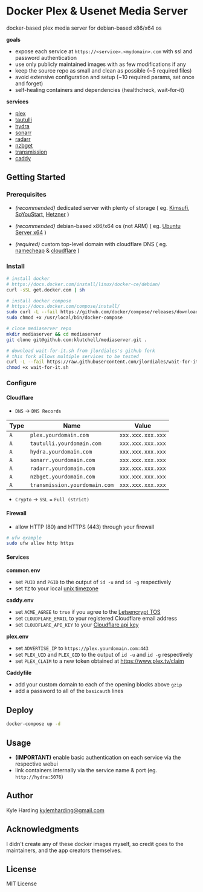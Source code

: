 # Docker Plex & Usenet Media Server #

docker-based plex media server for debian-based x86/x64 os 

**goals**
* expose each service at `https://<service>.<mydomain>.com` with ssl and password authentication
* use only publicly maintained images with as few modifications if any
* keep the source repo as small and clean as possible (~5 required files)
* avoid extensive configuration and setup (~10 required params, set once and forget)
* self-healing containers and dependencies (healthcheck, wait-for-it)

**services**

* [plex](https://plex.tv)
* [tautulli](http://tautulli.com/)
* [hydra](https://github.com/theotherp/nzbhydra2)
* [sonarr](https://sonarr.tv)
* [radarr](https://radarr.video)
* [nzbget](https://nzbget.net)
* [transmission](https://transmissionbt.com)
* [caddy](https://caddyserver.com/)

## Getting Started

### Prerequisites

* _(recommended)_ dedicated server with plenty of storage ( eg.
[Kimsufi](https://www.kimsufi.com/ca/en/servers.xml),
[SoYouStart](https://www.soyoustart.com/ca/en/essential-servers/),
[Hetzner](https://www.hetzner.com/sb?country=us)
)

* _(recommended)_ debian-based x86/x64 os (not ARM) ( eg.
[Ubuntu Server x64](https://www.ubuntu.com/download/server)
)

* _(required)_ custom top-level domain with cloudflare DNS ( eg.
[namecheap](https://www.namecheap.com/) & [cloudflare](https://www.cloudflare.com/)
)

### Install

```bash
# install docker
# https://docs.docker.com/install/linux/docker-ce/debian/
curl -sSL get.docker.com | sh

# install docker compose
# https://docs.docker.com/compose/install/
sudo curl -L --fail https://github.com/docker/compose/releases/download/1.21.2/run.sh -o /usr/local/bin/docker-compose
sudo chmod +x /usr/local/bin/docker-compose

# clone mediaserver repo
mkdir mediaserver && cd mediaserver
git clone git@github.com:klutchell/mediaserver.git .

# download wait-for-it.sh from jlordiales's github fork
# this fork allows multiple services to be tested
curl -L --fail https://raw.githubusercontent.com/jlordiales/wait-for-it/master/wait-for-it.sh -o wait-for-it.sh
chmod +x wait-for-it.sh
```

### Configure

#### Cloudflare

* `DNS` -> `DNS Records`

|Type|Name|Value|
|---|---|---|
|`A`|`plex.yourdomain.com`|`xxx.xxx.xxx.xxx`|
|`A`|`tautulli.yourdomain.com`|`xxx.xxx.xxx.xxx`|
|`A`|`hydra.yourdomain.com`|`xxx.xxx.xxx.xxx`|
|`A`|`sonarr.yourdomain.com`|`xxx.xxx.xxx.xxx`|
|`A`|`radarr.yourdomain.com`|`xxx.xxx.xxx.xxx`|
|`A`|`nzbget.yourdomain.com`|`xxx.xxx.xxx.xxx`|
|`A`|`transmission.yourdomain.com`|`xxx.xxx.xxx.xxx`|

* `Crypto` -> `SSL` = `Full (strict)`

#### Firewall

* allow HTTP (80) and HTTPS (443) through your firewall
```bash
# ufw example
sudo ufw allow http https
```

#### Services

**common.env**
* set `PUID` and `PGID` to the output of `id -u` and `id -g` respectively
* set `TZ` to your local [unix timezone](https://en.wikipedia.org/wiki/List_of_tz_database_time_zones)

**caddy.env**
* set `ACME_AGREE` to `true` if you agree to the [Letsencrypt TOS](https://docs.google.com/viewer?url=https%3A%2F%2Fletsencrypt.org%2Fdocuments%2F2017.11.15-LE-SA-v1.2.pdf&pdf=true)
* set `CLOUDFLARE_EMAIL` to your registered Cloudflare email address
* set `CLOUDFLARE_API_KEY` to your [Cloudflare api key](https://support.cloudflare.com/hc/en-us/articles/200167836-Where-do-I-find-my-Cloudflare-API-key-)

**plex.env**
* set `ADVERTISE_IP` to `https://plex.yourdomain.com:443`
* set `PLEX_UID` and `PLEX_GID` to the output of `id -u` and `id -g` respectively
* set `PLEX_CLAIM` to a new token obtained at https://www.plex.tv/claim

**Caddyfile**
* add your custom domain to each of the opening blocks above `gzip`
* add a password to all of the `basicauth` lines

## Deploy

```bash
docker-compose up -d
```

## Usage

* **(IMPORTANT)** enable basic authentication on each service via the respective webui
* link containers internally via the service name & port (eg. `http://hydra:5076`)

## Author

Kyle Harding <kylemharding@gmail.com>

## Acknowledgments

I didn't create any of these docker images myself, so credit goes to the
maintainers, and the app creators themselves.

## License

MIT License